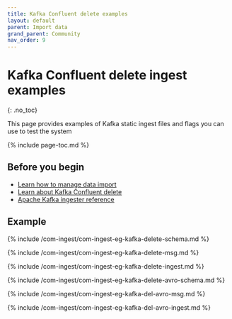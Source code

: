 ```yaml
---
title: Kafka Confluent delete examples
layout: default
parent: Import data
grand_parent: Community
nav_order: 9
---
```


# Kafka Confluent delete ingest examples
{: .no_toc}

This page provides examples of Kafka static ingest files and flags you can use to test the system

{% include page-toc.md %}

## Before you begin

* [Learn how to manage data import](/docs/community/com-ingest/com-ingest-manage)
* [Learn about Kafka Confluent delete](/docs/community/com-ingest/com-ingest-source-kafka-delete)
* [Apache Kafka ingester reference](/docs/community/com-ingest/com-ingest-flags-kafka)

## Example

{% include /com-ingest/com-ingest-eg-kafka-delete-schema.md %}

{% include /com-ingest/com-ingest-eg-kafka-delete-msg.md %}

{% include /com-ingest/com-ingest-eg-kafka-delete-ingest.md %}

{% include /com-ingest/com-ingest-eg-kafka-delete-avro-schema.md %}

{% include /com-ingest/com-ingest-eg-kafka-del-avro-msg.md %}

{% include /com-ingest/com-ingest-eg-kafka-del-avro-ingest.md %}
